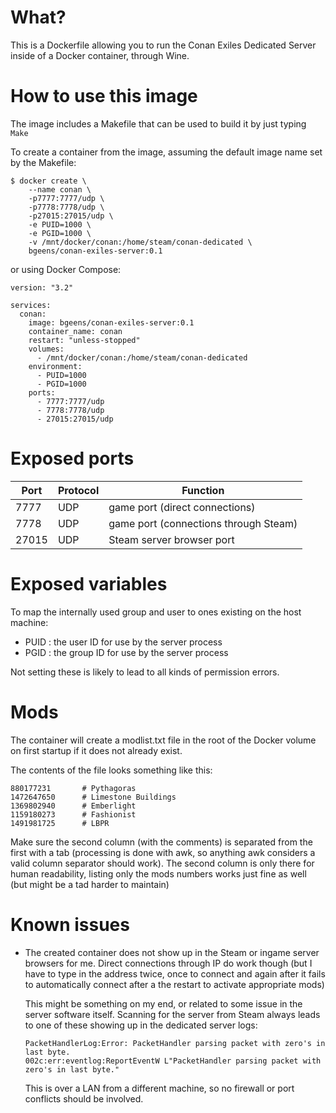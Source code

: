 # What?
This is a Dockerfile allowing you to run the Conan Exiles Dedicated 
Server inside of a Docker container, through Wine.

# How to use this image

The image includes a Makefile that can be used to build it by just
typing `Make`

To create a container from the image, assuming the default image name
set by the Makefile:
```console
$ docker create \
    --name conan \
    -p7777:7777/udp \ 
    -p7778:7778/udp \
    -p27015:27015/udp \ 
    -e PUID=1000 \
    -e PGID=1000 \
    -v /mnt/docker/conan:/home/steam/conan-dedicated \
    bgeens/conan-exiles-server:0.1
```
or using Docker Compose:
```
version: "3.2"

services:
  conan:
    image: bgeens/conan-exiles-server:0.1
    container_name: conan
    restart: "unless-stopped"
    volumes:
      - /mnt/docker/conan:/home/steam/conan-dedicated
    environment:
      - PUID=1000
      - PGID=1000
    ports:
      - 7777:7777/udp
      - 7778:7778/udp
      - 27015:27015/udp
```

# Exposed ports
 |Port   |Protocol | Function |
 |-------|---------|----------|
 |  7777 | UDP | game port (direct connections) |
 |  7778 | UDP | game port (connections through Steam) |
 | 27015 | UDP | Steam server browser port |

# Exposed variables
To map the internally used group and user to ones existing on the host 
machine:

 - PUID : the user ID for use by the server process
 - PGID : the group ID for use by the server process
 
Not setting these is likely to lead to all kinds of permission errors.

# Mods
The container will create a modlist.txt file in the root of the 
Docker volume on first startup if it does not already exist.

The contents of the file looks something like this:
```
880177231       # Pythagoras
1472647650      # Limestone Buildings
1369802940      # Emberlight
1159180273      # Fashionist
1491981725      # LBPR
```
Make sure the second column (with the comments) is separated from the
first with a tab (processing is done with awk, so anything awk 
considers a valid column separator should work).
The second column is only there for human readability, listing only 
the mods numbers works just fine as well (but might be a tad harder 
to maintain)

# Known issues
 - The created container does not show up in the Steam or ingame 
   server browsers for me. Direct connections through IP do work 
   though (but I have to type in the address twice, once  to connect 
   and again after it fails to automatically connect after a the 
   restart to activate appropriate mods)
   
   This might be something on my end, or related to some issue in the
   server software itself. Scanning for the server from Steam always 
   leads to one of these showing up in the dedicated server logs:
   ```
   PacketHandlerLog:Error: PacketHandler parsing packet with zero's in last byte.
   002c:err:eventlog:ReportEventW L"PacketHandler parsing packet with zero's in last byte."
   
   ```
   This is over a LAN from a different machine, so no firewall or port
   conflicts should be involved.
 
